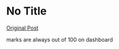 # No Title

[Original Post](https://discourse.onlinedegree.iitm.ac.in/t/169029/589)

<p>marks are always out of 100 on dashboard</p>